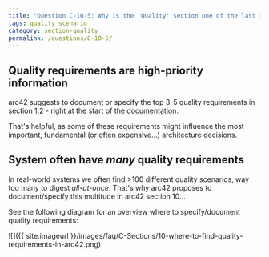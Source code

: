 ```yaml
---
title: "Question C-10-5: Why is the 'Quality' section one of the last in the template, rather than being at the start?"
tags: quality scenario
category: section-quality
permalink: /questions/C-10-5/
---
```


## Quality requirements are high-priority information

arc42 suggests to document or specify the top 3-5 quality requirements
in section 1.2 - right at the [start of the documentation](http://docs.arc42.org/section-1/).

That's helpful, as some of these requirements might influence the
most important, fundamental (or often expensive...) architecture decisions.

## System often have _many_ quality requirements

In real-world systems we often find >100 different quality scenarios,
way too many to digest _all-at-once_. That's why arc42 proposes
to document/specify this multitude in arc42 section 10...

See the following diagram for an overview where to specify/document
quality requirements:

![]({{ site.imageurl }}/images/faq/C-Sections/10-where-to-find-quality-requirements-in-arc42.png)

